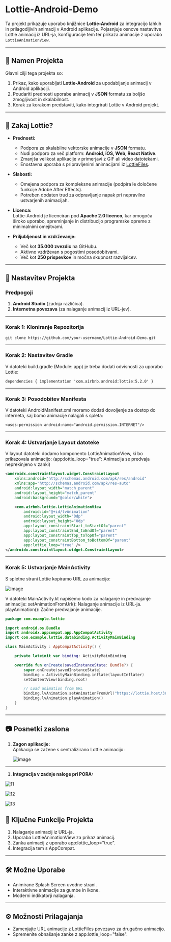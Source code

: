 Lottie-Android-Demo
===================

Ta projekt prikazuje uporabo knjižnice **Lottie-Android** za integracijo lahkih in prilagodljivih animacij v Android aplikacije. Pojasnjuje osnove nastavitve Lottie animacij iz URL-ja, konfiguracije tem ter prikaza animacije z uporabo `LottieAnimationView`.

* * * * *

🎯 **Namen Projekta**
---------------------

Glavni cilji tega projekta so:

1. Prikaz, kako uporabljati **Lottie-Android** za upodabljanje animacij v Android aplikaciji.
2. Poudariti prednosti uporabe animacij v **JSON** formatu za boljšo zmogljivost in skalabilnost.
3. Korak za korakom predstaviti, kako integrirati Lottie v Android projekt.

* * * * *

📌 **Zakaj Lottie?**
--------------------

- **Prednosti:**
   - Podpora za skalabilne vektorske animacije v **JSON** formatu.
   - Nudi podporo za več platform: **Android, iOS, Web, React Native**.
   - Zmanjša velikost aplikacije v primerjavi z GIF ali video datotekami.
   - Enostavna uporaba s pripravljenimi animacijami iz [LottieFiles](https://lottiefiles.com/).

- **Slabosti:**
   - Omejena podpora za kompleksne animacije (podpira le določene funkcije Adobe After Effects).
   - Potreben dodaten trud za odpravljanje napak pri nepravilno ustvarjenih animacijah.

- **Licenca:**  
   Lottie-Android je licenciran pod **Apache 2.0 licenco**, kar omogoča široko uporabo, spreminjanje in distribucijo programske opreme z minimalnimi omejitvami.

- **Priljubljenost in vzdrževanje:**
   - Več kot **35.000 zvezdic** na GitHubu.
   - Aktivno vzdrževan s pogostimi posodobitvami.
   - Več kot **250 prispevkov** in močna skupnost razvijalcev.

* * * * *


🚀 **Nastavitev Projekta**
--------------------------

### Predpogoji
1. **Android Studio** (zadnja različica).  
2. **Internetna povezava** (za nalaganje animacij iz URL-jev).


* * * * *

### Korak 1: **Kloniranje Repozitorija**


`git clone https://github.com/your-username/Lottie-Android-Demo.git`

* * * * *

### Korak 2: **Nastavitev Gradle**

V datoteki build.gradle (Module: app) je treba dodati odvisnosti za uporabo Lottie:

`dependencies {
    implementation 'com.airbnb.android:lottie:5.2.0'
}`

* * * * *

### Korak 3: **Posodobitev Manifesta**

V datoteki AndroidManifest.xml moramo dodati dovoljenje za dostop do interneta, saj bomo animacije nalagali s spleta:

`<uses-permission android:name="android.permission.INTERNET"/>`

* * * * *

### Korak 4: **Ustvarjanje Layout datoteke**

V layout datoteki dodamo komponento LottieAnimationView, ki bo prikazovala animacijo:
(app:lottie_loop="true": Animacija se predvaja neprekinjeno v zanki)

```xml
<androidx.constraintlayout.widget.ConstraintLayout
    xmlns:android="http://schemas.android.com/apk/res/android"
    xmlns:app="http://schemas.android.com/apk/res-auto"
    android:layout_width="match_parent"
    android:layout_height="match_parent"
    android:background="@color/white">

    <com.airbnb.lottie.LottieAnimationView
        android:id="@+id/lvAnimation"
        android:layout_width="0dp"
        android:layout_height="0dp"
        app:layout_constraintStart_toStartOf="parent"
        app:layout_constraintEnd_toEndOf="parent"
        app:layout_constraintTop_toTopOf="parent"
        app:layout_constraintBottom_toBottomOf="parent"
        app:lottie_loop="true" />
</androidx.constraintlayout.widget.ConstraintLayout>
```

* * * * *

### Korak 5: **Ustvarjanje MainActivity**

S spletne strani Lottie kopiramo URL za animacijo:

![image](https://github.com/user-attachments/assets/cb1f55e4-db98-4925-bf5f-fa0a5cc1f400)

V datoteki MainActivity.kt napišemo kodo za nalaganje in predvajanje animacije:
setAnimationFromUrl(): Nalaganje animacije iz URL-ja.
playAnimation(): Začne predvajanje animacije.

```kotlin
package com.example.lottie

import android.os.Bundle
import androidx.appcompat.app.AppCompatActivity
import com.example.lottie.databinding.ActivityMainBinding

class MainActivity : AppCompatActivity() {

    private lateinit var binding: ActivityMainBinding

    override fun onCreate(savedInstanceState: Bundle?) {
        super.onCreate(savedInstanceState)
        binding = ActivityMainBinding.inflate(layoutInflater)
        setContentView(binding.root)

        // Load animation from URL
        binding.lvAnimation.setAnimationFromUrl("https://lottie.host/36c39f2f-843a-4de8-8ac4-7edaa493d7b2/jaUHgECdIb.lottie")
        binding.lvAnimation.playAnimation()
    }
}
```

* * * * *

📷 **Posnetki zaslona**
------------------

1.  **Zagon aplikacije:**\
    Aplikacija se zažene s centralizirano Lottie animacijo:
    
    ![image](https://github.com/user-attachments/assets/be1f5275-516c-461d-98ac-be973325d9bb)

* * * * *

1.  **Integracija v zadnje naloge pri PORA:**

   ![11](https://github.com/user-attachments/assets/627eb0a2-5782-4ed2-b2e3-d04b96caeb1f)

   ![12](https://github.com/user-attachments/assets/02eb7cdb-0726-4590-a098-5570c687bfc4)

   ![13](https://github.com/user-attachments/assets/bf25bafa-fe84-4ca6-9f5e-b1caafb5d926)


📖 **Ključne Funkcije Projekta**
--------------------------------

1.  Nalaganje animacij iz URL-ja.
2.  Uporaba LottieAnimationView za prikaz animacij.
3.  Zanka animacij z uporabo app:lottie_loop="true".
4.  Integracija tem s AppCompat.

* * * * *

🛠 **Možne Uporabe**
--------------------------

-   Animirane Splash Screen uvodne strani.
-   Interaktivne animacije za gumbe in ikone.
-   Moderni indikatorji nalaganja.

* * * * *

⚙️ **Možnosti Prilagajanja**
----------------------------

-   Zamenjajte URL animacije z LottieFiles povezavo za drugačno animacijo.
-   Spremenite obnašanje zanke z app:lottie_loop="false".
